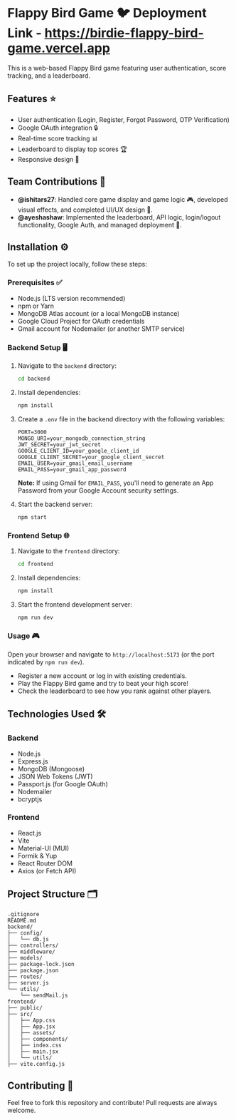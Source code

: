 # Flappy Bird Game 🐦  Deployment Link - https://birdie-flappy-bird-game.vercel.app

This is a web-based Flappy Bird game featuring user authentication, score tracking, and a leaderboard.

## Features ⭐

- User authentication (Login, Register, Forgot Password, OTP Verification)
- Google OAuth integration 🔒
- Real-time score tracking 📊
- Leaderboard to display top scores 🏆
- Responsive design 📱

## Team Contributions 👥

- **@ishitars27**: Handled core game display and game logic 🎮, developed visual effects, and completed UI/UX design 🎨.
- **@ayeshashaw**: Implemented the leaderboard, API logic, login/logout functionality, Google Auth, and managed deployment 🚀.

## Installation ⚙️

To set up the project locally, follow these steps:

### Prerequisites ✅

- Node.js (LTS version recommended)
- npm or Yarn
- MongoDB Atlas account (or a local MongoDB instance)
- Google Cloud Project for OAuth credentials
- Gmail account for Nodemailer (or another SMTP service)

### Backend Setup 🖥️

1. Navigate to the `backend` directory:
   ```bash
   cd backend
   ```

2. Install dependencies:
   ```bash
   npm install
   ```

3. Create a `.env` file in the backend directory with the following variables:
   ```
   PORT=3000
   MONGO_URI=your_mongodb_connection_string
   JWT_SECRET=your_jwt_secret
   GOOGLE_CLIENT_ID=your_google_client_id
   GOOGLE_CLIENT_SECRET=your_google_client_secret
   EMAIL_USER=your_gmail_email_username
   EMAIL_PASS=your_gmail_app_password
   ```

   **Note:** If using Gmail for `EMAIL_PASS`, you'll need to generate an App Password from your Google Account security settings.

4. Start the backend server:
   ```bash
   npm start
   ```

### Frontend Setup 🌐

1. Navigate to the `frontend` directory:
   ```bash
   cd frontend
   ```

2. Install dependencies:
   ```bash
   npm install
   ```

3. Start the frontend development server:
   ```bash
   npm run dev
   ```

### Usage 🎮

Open your browser and navigate to `http://localhost:5173` (or the port indicated by `npm run dev`).

- Register a new account or log in with existing credentials.
- Play the Flappy Bird game and try to beat your high score!
- Check the leaderboard to see how you rank against other players.

## Technologies Used 🛠️

### Backend

- Node.js
- Express.js
- MongoDB (Mongoose)
- JSON Web Tokens (JWT)
- Passport.js (for Google OAuth)
- Nodemailer
- bcryptjs

### Frontend

- React.js
- Vite
- Material-UI (MUI)
- Formik & Yup
- React Router DOM
- Axios (or Fetch API)

## Project Structure 🗂️

```
.gitignore
README.md
backend/
├── config/
│   └── db.js
├── controllers/
├── middleware/
├── models/
├── package-lock.json
├── package.json
├── routes/
├── server.js
└── utils/
    └── sendMail.js
frontend/
├── public/
├── src/
│   ├── App.css
│   ├── App.jsx
│   ├── assets/
│   ├── components/
│   ├── index.css
│   ├── main.jsx
│   └── utils/
├── vite.config.js
```

## Contributing 🤝

Feel free to fork this repository and contribute! Pull requests are always welcome.
